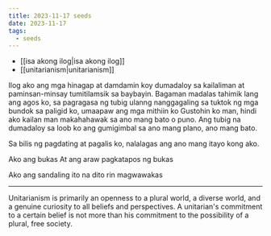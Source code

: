 ```yaml
---
title: 2023-11-17 seeds
date: 2023-11-17
tags:
  - seeds
---
```

- [[isa akong ilog|isa akong ilog]]
- [[unitarianism|unitarianism]]

Ilog ako
ang mga hinagap at damdamin koy dumadaloy sa kailaliman at paminsan-minsay tumitilamsik sa baybayin.
Bagaman madalas tahimik lang ang agos ko, sa pagragasa ng tubig ulanng nanggagaling sa tuktok ng mga bundok sa paligid ko, umaapaw ang mga mithiin ko
Gustohin ko man, hindi ako kailan man makahahawak sa ano mang bato o puno.
Ang tubig na dumadaloy sa loob ko ang gumigimbal sa ano mang plano, ano mang bato.

Sa bilis ng pagdating at pagalis ko, nalalagas ang ano mang itayo kong ako.

Ako ang bukas
At ang araw pagkatapos ng bukas

Ako ang sandaling ito na dito rin magwawakas

***
Unitarianism is primarily an openness to a plural world, a diverse world, and a genuine curiosity to all beliefs and perspectives. A unitarian's commitment to a certain belief is not more than his commitment to the possibility of a plural, free society.